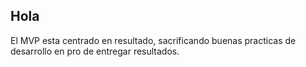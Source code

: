 ##  Hola

El MVP esta centrado en resultado,  sacrificando  buenas practicas de desarrollo en pro de entregar resultados.
